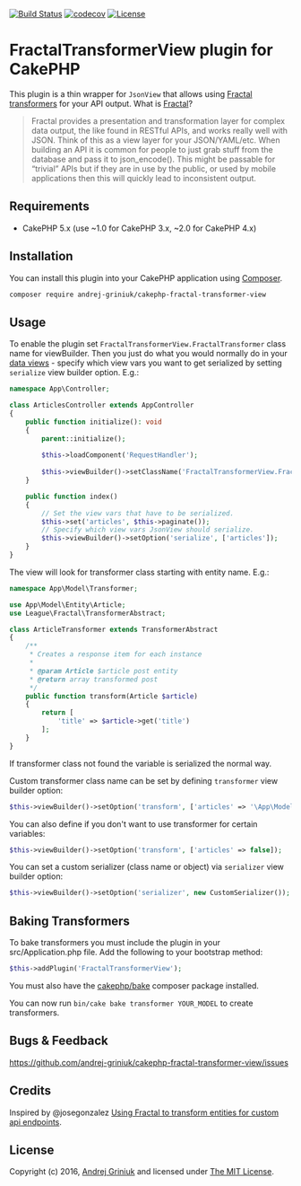 [![Build Status](https://app.travis-ci.com/andrej-griniuk/cakephp-fractal-transformer-view.svg?branch=master)](https://travis-ci.org/andrej-griniuk/cakephp-fractal-transformer-view)
[![codecov](https://codecov.io/gh/andrej-griniuk/cakephp-fractal-transformer-view/branch/master/graph/badge.svg)](https://codecov.io/gh/andrej-griniuk/cakephp-fractal-transformer-view)
[![License](https://img.shields.io/badge/license-MIT-blue.svg?style=flat-square)](LICENSE)

# FractalTransformerView plugin for CakePHP

This plugin is a thin wrapper for `JsonView` that allows using [Fractal transformers][fractal-transformer] for your API output. What is [Fractal][fractal]?

> Fractal provides a presentation and transformation layer for complex data output, the like found in RESTful APIs, and works really well with JSON. Think of this as a view layer for your JSON/YAML/etc.
> When building an API it is common for people to just grab stuff from the database and pass it to json_encode(). This might be passable for “trivial” APIs but if they are in use by the public, or used by mobile applications then this will quickly lead to inconsistent output.


## Requirements

- CakePHP 5.x (use ~1.0 for CakePHP 3.x, ~2.0 for CakePHP 4.x)

## Installation

You can install this plugin into your CakePHP application using [Composer][composer].

```bash
composer require andrej-griniuk/cakephp-fractal-transformer-view
```

## Usage
To enable the plugin set `FractalTransformerView.FractalTransformer` class name for viewBuilder. Then you just do what you would normally do in your [data views](http://book.cakephp.org/4/en/views/json-and-xml-views.html) - specify which view vars you want to get serialized by setting `serialize` view builder option. E.g.:

```php
namespace App\Controller;

class ArticlesController extends AppController
{
    public function initialize(): void
    {
        parent::initialize();
        
        $this->loadComponent('RequestHandler');
        
        $this->viewBuilder()->setClassName('FractalTransformerView.FractalTransformer');
    }

    public function index()
    {
        // Set the view vars that have to be serialized.
        $this->set('articles', $this->paginate());
        // Specify which view vars JsonView should serialize.
        $this->viewBuilder()->setOption('serialize', ['articles']);
    }
}
```

The view will look for transformer class starting with entity name. E.g.:

```php
namespace App\Model\Transformer;

use App\Model\Entity\Article;
use League\Fractal\TransformerAbstract;

class ArticleTransformer extends TransformerAbstract
{
    /**
     * Creates a response item for each instance
     *
     * @param Article $article post entity
     * @return array transformed post
     */
    public function transform(Article $article)
    {
        return [
            'title' => $article->get('title')
        ];
    }
}
```

If transformer class not found the variable is serialized the normal way.

Custom transformer class name can be set by defining `transformer` view builder option:

```php
$this->viewBuilder()->setOption('transform', ['articles' => '\App\Model\Transformer\CustomArticleTransformer']);
```

You can also define if you don't want to use transformer for certain variables:

```php
$this->viewBuilder()->setOption('transform', ['articles' => false]);
```

You can set a custom serializer (class name or object) via `serializer` view builder option:

```php
$this->viewBuilder()->setOption('serializer', new CustomSerializer());
```
## Baking Transformers

To bake transformers you must include the plugin in your src/Application.php file. Add the following to your bootstrap method:

```php
$this->addPlugin('FractalTransformerView');
```

You must also have the [cakephp/bake](https://packagist.org/packages/cakephp/bake) composer package installed.

You can now run `bin/cake bake transformer YOUR_MODEL` to create transformers.

## Bugs & Feedback

https://github.com/andrej-griniuk/cakephp-fractal-transformer-view/issues

## Credits

Inspired by @josegonzalez [Using Fractal to transform entities for custom api endpoints](http://josediazgonzalez.com/2015/12/01/using-fractal-to-transform-entities-for-custom-api-endpoints/).

## License

Copyright (c) 2016, [Andrej Griniuk][andrej-griniuk] and licensed under [The MIT License][mit].

[cakephp]:http://cakephp.org
[composer]:http://getcomposer.org
[fractal]:http://fractal.thephpleague.com/
[fractal-transformer]:http://fractal.thephpleague.com/transformers/
[mit]:http://www.opensource.org/licenses/mit-license.php
[andrej-griniuk]:https://github.com/andrej-griniuk
